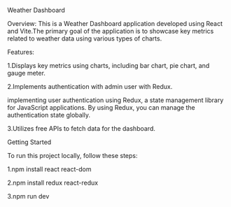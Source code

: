 Weather Dashboard

Overview: This is a Weather Dashboard application developed using React and Vite.The primary goal of the application is to showcase key metrics related to weather data using various types of charts.

Features:

1.Displays key metrics using charts, including bar chart, pie chart, and gauge meter.

2.Implements authentication with admin user with Redux.

implementing user authentication using Redux, a state management library for JavaScript applications. By using Redux, you can manage the authentication state globally.

3.Utilizes free APIs to fetch data for the dashboard.

Getting Started

To run this project locally, follow these steps:

1.npm install react react-dom

2.npm install redux react-redux

3.npm run dev
